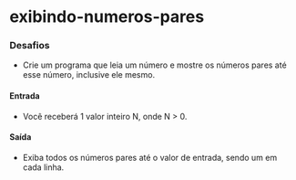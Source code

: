 # exibindo-numeros-pares

### Desafios 
- Crie um programa que leia um número e mostre os números pares até esse número, inclusive ele mesmo.  
#### Entrada  
- Você receberá 1 valor inteiro N, onde N > 0.  
#### Saída 
- Exiba todos os números pares até o valor de entrada, sendo um em cada linha. 
